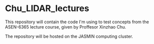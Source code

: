 # Chu_LIDAR_lectures
 
This repository will contain the code I'm using to test concepts from the ASEN-6365 lecture course, given by Proffesor Xinzhao Chu.

The repository will be hosted on the JASMIN computing cluster.